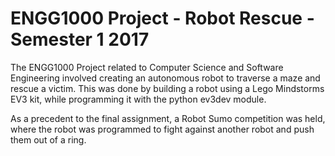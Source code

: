 # ENGG1000 Project - Robot Rescue - Semester 1 2017

The ENGG1000 Project related to Computer Science and Software Engineering involved creating an autonomous robot to traverse a maze and rescue a victim. This was done by building a robot using a Lego Mindstorms EV3 kit, while programming it with the python ev3dev module.

As a precedent to the final assignment, a Robot Sumo competition was held, where the robot was programmed to fight against another robot and push them out of a ring.